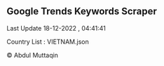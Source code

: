 

## Google Trends Keywords Scraper 
 
Last Update 18-12-2022 , 04:41:41

Country List :
VIETNAM.json



© Abdul Muttaqin 
